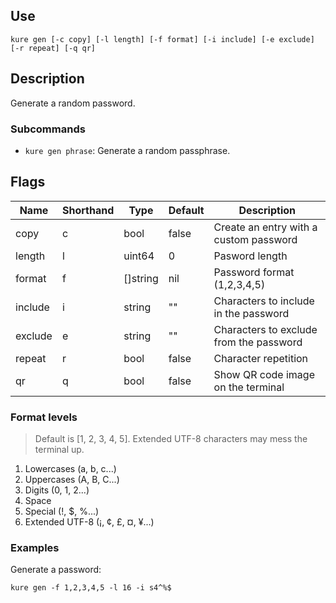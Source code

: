 ## Use

`kure gen [-c copy] [-l length] [-f format] [-i include] [-e exclude] [-r repeat] [-q qr]`

## Description

Generate a random password.

### Subcommands

- `kure gen phrase`: Generate a random passphrase.

## Flags

|  Name     | Shorthand |     Type      |    Default    |                Description                   |
|-----------|-----------|---------------|---------------|----------------------------------------------|
| copy      | c         | bool          | false         | Create an entry with a custom password       |
| length    | l         | uint64        | 0             | Pasword length                               |
| format    | f         | []string      | nil           | Password format (1,2,3,4,5)                  |
| include   | i         | string        | ""            | Characters to include in the password        |
| exclude   | e         | string        | ""            | Characters to exclude from the password      |
| repeat    | r         | bool          | false         | Character repetition                         |
| qr        | q         | bool          | false         | Show QR code image on the terminal           |

### Format levels

> Default is [1, 2, 3, 4, 5]. Extended UTF-8 characters may mess the terminal up.

1. Lowercases (a, b, c...)
2. Uppercases (A, B, C...)
3. Digits (0, 1, 2...)
4. Space
5. Special (!, $, %...)
6. Extended UTF-8 (¡, ¢, £, ¤, ¥...)

### Examples

Generate a password:
```
kure gen -f 1,2,3,4,5 -l 16 -i s4^%$
```
